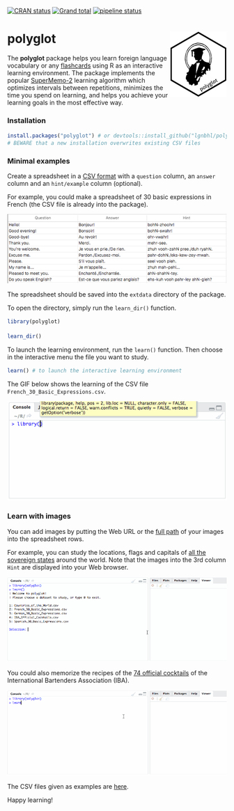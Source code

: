
<!-- badges: start -->

[![CRAN
status](https://www.r-pkg.org/badges/version/polyglot)](https://CRAN.R-project.org/package=polyglot)
[![Grand
total](https://cranlogs.r-pkg.org/badges/grand-total/polyglot)](https://cran.r-project.org/package=polyglot)
[![pipeline
status](https://gitlab.com/lgnbhl/polyglot/badges/master/pipeline.svg)](https://gitlab.com/lgnbhl/polyglot/pipelines)
<!-- badges: end -->

# polyglot <img src="man/figures/logo.png" align="right" />

The **polyglot** package helps you learn foreign language vocabulary or
any [flashcards](https://en.wikipedia.org/wiki/Flashcard) using R as an
interactive learning environment. The package implements the popular
[SuperMemo-2](https://en.wikipedia.org/wiki/SuperMemo) learning
algorithm which optimizes intervals between repetitions, minimizes the
time you spend on learning, and helps you achieve your learning goals in
the most effective
way.

### Installation

``` r
install.packages("polyglot") # or devtools::install_github("lgnbhl/polyglot")
# BEWARE that a new installation overwrites existing CSV files
```

### Minimal examples

Create a spreadsheet in a [CSV
format](https://en.wikipedia.org/wiki/Comma-separated_values) with a
`question` column, an `answer` column and an `hint/example` column
(optional).

For example, you could make a spreadsheet of 30 basic expressions in
French (the CSV file is already into the package).

![](man/figures/screenshot1.png)

The spreadsheet should be saved into the `extdata` directory of the
package.

To open the directory, simply run the `learn_dir()` function.

``` r
library(polyglot)

learn_dir()
```

To launch the learning environment, run the `learn()` function. Then
choose in the interactive menu the file you want to study.

``` r
learn() # to launch the interactive learning environment
```

The GIF below shows the learning of the CSV file
`French_30_Basic_Expressions.csv`.

![](man/figures/screenshot2.gif)

### Learn with images

You can add images by putting the Web URL or the [full
path](https://en.wikipedia.org/wiki/Path_\(computing\)) of your images
into the spreadsheet rows.

For example, you can study the locations, flags and capitals of [all the
sovereign
states](https://en.wikipedia.org/wiki/List_of_sovereign_states) around
the world. Note that the images into the 3rd column `Hint` are displayed
into your Web browser.

![](man/figures/polyglot_world.gif)

You could also memorize the recipes of the [74 official
cocktails](https://en.wikipedia.org/wiki/List_of_IBA_official_cocktails)
of the International Bartenders Association (IBA).

![](man/figures/polyglot_cocktails.gif)

The CSV files given as examples are
[here](https://github.com/lgnbhl/polyglot/tree/master/inst/extdata).

Happy learning\!
